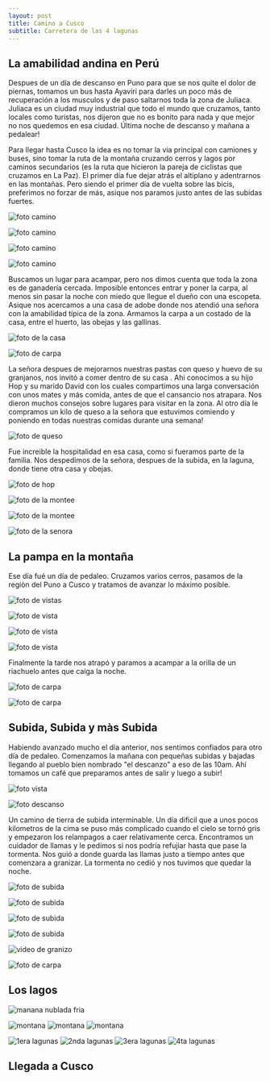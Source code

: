 ```yaml
---
layout: post
title: Camino a Cusco
subtitle: Carretera de las 4 lagunas
---
```


## La amabilidad andina en Perú 

Despues de un día de descanso en Puno para que se nos quite el dolor de piernas, tomamos un bus hasta Ayaviri para darles un poco más de recuperación a los musculos y de paso saltarnos toda la zona de Juliaca. Juliaca es un ciudad muy industrial que todo el mundo que cruzamos, tanto locales como turistas, nos dijeron que no es bonito para nada y que mejor no nos quedemos en esa ciudad. Última noche de descanso y mañana a pedalear!

Para llegar hasta Cusco la idea es no tomar la vía principal con camiones y buses, sino tomar la ruta de la montaña cruzando cerros y lagos por caminos secundarios (es la ruta que hicieron la pareja de ciclistas que cruzamos en La Paz). El primer día fue dejar atrás el altiplano y adentrarnos en las montañas. Pero siendo el primer día de vuelta sobre las bicis, preferimos no forzar de más, asique nos paramos justo antes de las subidas fuertes.

![foto camino](https://lh3.googleusercontent.com/U3jlFNx5fIG1Y04QL4SdO2ETngu3D06qNCV2MLcMrOYss9w9nLIww7t60S7ecZx00AoqJrMutAjVix09DJ1N9g2mm41YZmtUZ6c-BXRvuRiyLIhKBq_BZfBaFTPISg4EZYXQ2rf2RCyNfHt7-2DTlcE40XHMW8q--rN0nnDNTYw2nlweUSBiYfqmWtmUA4NdkcAxzg5HCqP0O5dhjPEszvsuF_KzLn-Bx19XGJol3JfJ-0or9xnv6CW8tH_pgt14FC-iSJY_Rceb18njjly0vq94XhKsNH7_xgnCMu-12HXrHYf7mziYK1O9ZS5R8FrX1SYSbEZNBgefc_uBZYgBZmNajng8FMWht9thHjnE5T1X71DqND1Qiu4pWHJ12SYM9DWBQ9-0mC8-oNSYxHK3x3gotRlcmTYBkvLLhD8853sa2asgJjMA2XAcsfgGDqJzZE1KmFooK0sEszHEeQ2ribXv5cjSvzNaY-QpXeVOnY5vvA6OcbL9SrU0_eBqWV235Wp-FUoWnC4pLELv6RyLYqrSGl4V_IhCDlMu6316yWpxqbSobMMepmMhy-62lipumXPa28lWrIhQMGDFzWQmGrkzg83FmzNKwB4kTPBHUPozu9suJ87a1i4DK2qnVpORxbm1MebAAzq3lpr5AamAe4Z5K6dERqs8ymzG=w581-h327-no)

![foto camino](https://lh3.googleusercontent.com/amVi9wWo2ZCglmnrT_IW6XimkdMQB6y0VVLJQOJh5QeKAuYu8Wgd7iUf0CUtH2M4dv4eykyLmfBOHp8LgJPHfzfbMQomOtsJrcC3zvp1DHsy57j1EtL9_gOS64Ry_DmFqg1WOJPirPESc-gEb87lz1jIh6vF4-Q4FtLBzLcvzcN3vRqm2czmb1bUzoq4CZQyl5-DVYMndh2hz_6JzNuvtfgjxOtnCQkeb2-p7guRtUoPaeHVdOtlN8bR-BBr6yzrjXxqWluK8a69nP4zs-hAf5KpkgoN33AiXlp2tOS1MnZkQMFferaZU5WfN-jnRVpiHKa-bCULorzzh6lElESx3Ru-jxDAB2CgTpJpovlIilAGNtYufTxwaNUelh3RSs6Gj9zftJsJNXzVcwKs-yX4X4phybnCQ-gbraEzF78DLxeggCVaz9moNHoHSnYpdBF43OrvXcC7WEWBuc4jD-DO2OrlKdqPWKIaIqDKpOCuIJPs19DkZlBz4yUwdjFPKYcdWVW7TUcI4ahQZWcJUAbeaO1-MEWRyJC2gixFbkfKCvtf94MkW-1ZRdt7mTNtXOVqPRp_1Y5SEMg3BQt-1z5608VkYoTgmYbnLOCwGqGtF8wXRFVb3KWMpyCsjUup4lZHD9srQaDjvySCVbvmz6N4jR5diUPHU58xUA26=w1215-h684-no)

![foto camino](https://lh3.googleusercontent.com/AwyDLG8Tf-AepNATal6h2VNBR3I4-ov9wk4vVnxjeUYsOEfeiprucaaqVBCnAqRlGeyBBA2pAp_uC7QqMlOkO7hfjzzeVQ4aeYU8QY--jpUtqUe0l6sAGYvLb75V5XWn17EZ2e2CgWyiCg1emjGrWeocWwHjXlu6kanoVBmxVa9EDat-WsO9eWk9_OEAs9vtj05h6cMsoTrd8m0l_e-ycEUeJqvqdndE870Mx_hTI0TJEytHJfHUBKS3oEKvHXWn0_afkIjkvyoaoQs12YzUXOwn5ZhZ0aGsrkzrwNWp4w9ch1d8gfIjn6I3qpMOYd8n_8iIdwMcugEFha2StlXx-ztr_pTK7pzS1Ub7bM3PNe6uavs2CJwaqiiEifgcvWVo2ljq0Bv3NXZbgGPXIOZjpSzpCnHOOmlEuX803Jx8hWtPFkR8fgoH4rK0m0FpIryH7oka81w2nlH4ymfeTi1YrSXi8_ozZWJpAJbIzAjdfZdzyQC3q3IcRS4uPR09BEVfF8ndLEsJNcOkI_Iimdk1Sa4yCFcXGYziCLY2H6m0dE6jPXRN-MC6LiodTFwW8FTB5WmMbMUssnaBjUCN9wRjc15AOibPMS6cxxPA78oErct4Ibr3V-Ns6RL5P-yzlriE1AZFRer8Xvj7uqG_XB9wm9FgxTpSCoFnt3Gu=w947-h710-no)
 
![foto camino](https://lh3.googleusercontent.com/Zo1WlJU_Iv35nuCNgFmkBt2wW8Ipr_6aG2_JKalFbAT85B8S9_Fkx75lRgwRLciugJDg56XMIYF_7-eKyYrQk7hf2yLheVv27Lkos1oyEyCIhgclFEYJYiYL_Wf4sXaAPbFR14sSmMOQtC_P1CD3q1XzQp8ybyDt7wjkDDRQvZuASbKlrbZAQKfb3VKJEYXKOuzLQtbWBCxXEfSliNShHy9-fb0_hlSMPjq-U4xJRKYSX_YQgF0SUGkMRGV5714aK1kd5hoTjCkH9YngyF5VZ9vHmrswoYrZT39WZog7zmccqaLkhNWR4y9oA2gHvbWStG8hM-C23C8qbDZiVvnVEgBmyI6dUYSMNgZWgz7ZLWiDt7-bVyJa_3PtJkE7tO5rjZni3EwGWyrd2DW0bSgEi-du4WokvxXsamlKGOVIs9ttZu3jUiGB0usDLM2IDCzjvArVstovnnvXE9m4fNlSzW9DNXVTGqAXQOVcNMlWT9qhCIp5XDKlCxkFG9A2mfI5MZL7TztymUlaIM-GJI74YD69svgDQS3aOWDMdsB1H_Dbp8sBC1dRNvggk9gn9K8aV5R02khuqqPE6X-TG9FmBFgK8Nn2aAVC95-kezSTs3qA-LIfSNz2IkNYBT00U-UnFGY1mmQU5KWHLOMwCnL0eu0huPpOmx36z2U8=w1215-h684-no)

Buscamos un lugar para acampar, pero nos dimos cuenta que toda la zona es de ganadería cercada. Imposible entonces entrar y poner la carpa, al menos sin pasar la noche con miedo que llegue el dueño con una escopeta. Asique nos acercamos a una casa de adobe donde nos atendió una señora con la amabilidad típica de la zona. Armamos la carpa a un costado de la casa, entre el huerto, las obejas y las gallinas.

![foto de la casa](https://lh3.googleusercontent.com/F_rC40h0yGNl4XOtog8WRAsMQ9EaTauJHy__t7tDOL-aHkU7wUZziNZkzF_OfbTaqVcTx1S8HdTY2ZGkJn_TahvfF5xZnb1dhBeDQ9bKXhj0vGRX5weP4Ro8XhoWr-EyR4Nexu5ygKbNy1AyIhjEXR_IT9Gn8ajcDl3NGK2mxiSpbxgRFb7GpXldEMCM0Iw8nUwlTmsYagt0fZCz-1mui7RXOzxu4f7qklVCqMKI7Ta25TGmrZ0Q_U2fzlbQN4toNoU0RnVBZ9GvS7nfVQhv_NI4QNdMmSRYAFpOphHyw0jivXgdlia6DQyMZ_U1YO0Pv_rLymDaWavz1SUt4eFsReWkxRXKn6-ZnoZ9j6pbhAQhtIOItU63N2aQ_fEAfR_yvAMc3TMEQU2x-szATUCNG27LIsckA_PruwQ19X35R5ofq0GMD2dvJRLfeWSbpQWVCEMAwm58z8sDhmr2hjncKleQZO_lCtGTiI0UiHjEzKPybvfWgsKy-H8qbq2fg5pE4E9p-dZ99N8I5TGUXOSPGWqC6UuNJjktjNyF5fTLN2Nt6mPaskLsZ9CKbm3cMauvpxkY9RWVF2YqxcQseDjkU0YmRshgbk-dGfzmmwy9kr2wBzHKGTEYdNjOi0UihWhfsLa4ySEdm3pdcxalsBYQ5EqVmFtqmEt19aad=w1215-h684-no)

![foto de carpa](https://lh3.googleusercontent.com/N4_1eXxb4YSvfMmZD0k3CS-fhKvSkNeus4gVLEPG3CrmGhsJ7T0NFLs552rvSk1mEq8aADe8u0ODfKeSpM-Rm-UrtT6mjYEHw8iwLPF3k5jZLCILEjeKu99NCgDbntPTXebfVTnyrBv7VRPYAcZeTVbimhswyE3cBJTftPtrfOP-aif81HfQWRG6oe8AFxfTduHcUT9TayntSfHQfVWTjs1EzhM8x29jzpVfpCsHhwhz-FsP7CNU5w34oDwAU3Zk4uV2TJ7iOBrCOov8zIMDTizS-LifKUD61zITO0-2U9bTkzGCSX7a-W-9JuZoh7LKYo6C4SoNdNqkC32e-fUIHCGVLL3u58vwCbYOnIl9rPOEduWBQrqPfsP_oTt_VC1doQjyFot-QGBujcZmBie7etn55nY8fYDG8gNxTp4PoxBxg35annh1hQ33TUwNAbX5iBmiHS9LQV8JBUqDCzzJUt7F9eeg53MTQI68kDep_oe7y1n3RAaH4Rn4R_hY2c56RYdF4szBbHMuIlTg5-O2e7z1G96boTw3D47sByVg0ec2-bPXFeqvSQJ6fz3BZJN1z-Sp267Yjl5zZvHixyOtfLVRDulBNHWQtOgY-wNgzbnJQVwKmrF1gb-fUI8Ol2G1Td6fI4UJaF2vVf2_fGDfHJb-q-_3fxt_I9Gb=w947-h710-no)

La señora despues de mejorarnos nuestras pastas con queso y huevo de su granjanos, nos invitó a comer dentro de su casa . Ahi conocimos a su hijo Hop y su marido David con los cuales compartimos una larga conversación con unos mates y más comida, antes de que el cansancio nos atrapara. Nos dieron muchos consejos sobre lugares para visitar en la zona. Al otro día le compramos un kilo de queso a la señora que estuvimos comiendo y poniendo en todas nuestras comidas durante una semana! 

![foto de queso](https://lh3.googleusercontent.com/PfDwp4cxLtKJLQ-97nfzmwubgoJm3CIc_rqL9K-1GqNktkiHarmNeY3SAE5Ica0GBcyhyeNXZwk4aD5yw3x3FIVipy1jFifwgHYEALesgpUuoDyjF2LAhMDJqCMnI_WR1_tRfPJ3FBYywDcCFoHMD0XW8pKrMvBMhR9bcK1aFAxu6H67lKndv6xM2xOH3qY73k63FJHL5Qachlgo2RRN6vKHHjNVgARpGAu7dAjGlGnD3BJgsb0tffNVpw37_vagdr7Y8qYtZv9hGHUedEP55JGUHqBcpySTMGDbiP-oMEx0VGUOtc0b0nWq28j737TeZmrrdY1OwgpPdYyF0T-MfkZovziH6tH83SF1gGEFA2nV_5tLjBbsnWUHgVv_B_x4n8Qcjk1TIhxv3XgLealTX62fDc3HVB_2tylw9ZDLzH_PMYiTmNSXLEzb97ar5iZb98IJmwfzH_Y4bgSXUzWhtJ4NEIm1qCrLH5NYxpa82JNRl0fJgmFN9iS5GChi8IOtWPFix73zP4V9IaGi98cKHviIzco84vDpijsdTOLnTV3ohkspIW1KOR4OfBleAZBUL0HpWHWUtx57e3fPWjXuiB-gOF1bBuMtulmAu0soXNIBEacctPgaDPWc-MRWpIOoWk1tG-Tow1CAVgFuM7n9WYvnZBch6aKCeNuh=w581-h327-no)

Fue increible la hospitalidad en esa casa, como si fueramos parte de la familia. Nos despedimos de la señora, despues de la subida, en la laguna, donde tiene otra casa y obejas.

![foto de hop](https://lh3.googleusercontent.com/bsC8av1m6YbsT2Ur8XaD-dKmCb7xoGvla0cCJBKnMLSnDIjn2KRt3YedOBpEmdrZAE1faujhws3g7UXZ3OXZ1WKLNEXJBmw15jVP4thBFJG3KvqrA6KIjzHOKqXQJ_XMl3Nwxu_PC6VBJXXH1VKFZCkH8rwwdcuQon3uNbcOMOJFS8fjMFc_DUs50K_wGr8jdtfRbBXP6FRCP22ThyMVHiE3PPNtghsUGvDcrm-Vdlrxr1v5uwUvNL_4QMACMimHhZm4xHeoBOdAApbmXJ6FE0sMAbY8uMs8d-Ata6fw7WNbwg-iE7hl6INk2v_sJFZ4tUBVMzI-i92ZNd-M04mhbpxWXi_cVhmhtqr-q0XbNpCiQXoV9uJdkz3Hg9e4YNs4hMw_LnO2DnYlj4g4rkLm0tCOAe5IaNytSIOnZNxWmNWd9SU6xWVVwnYc2ZDG2hlaevReSOEF4HzSfEtgGpqBbTzt_eIxJWwVNnmDvPrKTlhHdW9eejXS3go1eq1p_xZOGS_0Y9gh8aAdFgwLFiMZKZggYJPqkVo_fCl9hLyFSitU17Icoj8sKaHqlfV5XUS9mUE1UdrWMeWS5V3L8mA0vgcS_anGELPHVv0EOD2oDr_w5zjRV5uKthB7s08a8TvUa91Eko8ZkvxpDeAue9ErM8pMmWc7usd7abhc=w1215-h684-no)

![foto de la montee](https://lh3.googleusercontent.com/2zmEt0O4ZgmvUEwIZP5gCQOky2kfwP6P6EkQ9evtSFW2tkezWBZJB0_CkHJYcKnbhL3R1DLcqVjiibQejVlAndXZw_M4fmxRVFxf9lmKiFMR99TSWw2LFTkLFpVgdmGwSZS8-MpB9a-bgQa3TvrYNQLH8J0D30fvLXy6vzLZwvmLOajl1DkkIySNkgj_bRbi8Z143zjXgA_k4n91wfns_6KObYWlMk5rlwBexUojAiG5yj1Lms1n0LhO9FIOg_YFjXny9zgHDJA1AB1a9s90VTy54tKEgkZAg4liusjBJEQw3W5LnArMbetXpQ24N8NCejfnbR7Jy-yofahtRr7BRXKg4hR5KAJFyn30qQxl0WA6RSxS0RUz5SA2XUihX2s4dmJZPTdesAylFpkUxI2ydpPuZYrkhwR_CDElrti4TLHywqH_45be6Gv5Q0RDR5ViD7UMIR3OfgCeCKMJ1kt1pXkGg69CSNftPhT4zdklVhoveouWXpX8ZUhejyuTEKmpJOeV2kAK6PADIUbPqH1d-W5eRFQTPXSTmtOdq8EEETy4ax2nC6uORK57DxvdgoIGtz6fasP4XS6KzdQu_twP_FV34JZzD7fY56TcfL4xFdZM7QwK7FCg6ZRnJLwTq9vszViP41craMhavycq8HUYNcHyDaMmErcgepK0=w1215-h331-no)

![foto de la montee](https://lh3.googleusercontent.com/fOQdfRjp3vg3UBmd-wj1_487CvQjuXiGGig9-sMhFXVSsMt528n7f_Xfgl9ExahG0qMiMQGegUwYkwxaR8_geva16iD9BMSgDtcsBuhO2OeZXFBGJSox154ropTcRyqb-BUF28tl65TSUMctkLToZpTqFClAy7rxYJGHL1ZXqgItx_d0-LY-dz4YfxcjCEEnQ3mRIXEYI-BygueDyfegEgdTrJ0F4sKqPNN1_T0wOyBEAlMyn6vEgKC9nm1xCE7Fw8aVHhlUg1gffydMqP4YdtGKV3xNKb18pJ_CJULuMyHa1YzB_HZjKbGfm5RrWqidhQ_E9_NamyH1fsQ48lwM0F2r7DstxSa-U9DwMDX_ghuhwK09QibC8pdwdo513gTaTZrRPeen2FQMBbNAkZKXmBQWgVefLAbrpm1KA35XGT0t_ERZIgu9JtGk89R6rEmpLualIFaAMPQ74Pk_tqnxeQR5u5XyxqmpntLnx07YRxKamF6yVCaN06OV4WeGvuXvh6xw-nCyX6OiJ-IBgtne0KHX1aDLiCQkrgKC8IbVn1dmSOJL9zLotKSCLCDxKgtXbEB88z_guaLmybKnVrJSt5uq_hLqabtuoc4jFPh34Bb8cnuDdgTgvLdNNqUZQOhXY7rJ_LWzLT3FtF79FYh3oLhP8PDwP8uFebfn=w1215-h684-no)

![foto de la senora](https://lh3.googleusercontent.com/gyzttdqanHt2fQTyPES1a7lFnmiBgLQ8DgLhqKU75Oe60JYJ_QYqAEwuYNZwmVoB-EuMkAlU13mnfy7ZFTvHzOrDTVLa7NPYr5c_P63DwQ3-l1_ImEKNtMEB9O_4c_rkCo3ikAaPJr9Q5utg42ubKQnlDyHnaHFhW49DBFd1ftn6wr-xdadDanVNdq6aWeK1AashvlnYNqie9yYZ3pX5HISBUC5VtH8uDr3P4OpikswtPMZWGGhat9vK89UGGmwrXs47Yn3CjcN6BjG1bmo350VfJOjhB2qV2vVUd53B3r8b0ngaGtHYMK5qPWyjlgjJH7W8lLSePmkhwv1icgg45motc9zXtkME8ZvpPg84S_wVvAIdCT16YYBfH4v4EiRhg-YYjivGriCRnX1s0y8Jg6CkmnhoPhM0629V-8SzfMev0oHcke_xAR4cFQoxNghntjbYTWOlZVNiH58bkouXoCP3AQ1ny07YS67iCSqWsvdIzc_3ro9zDPNXP2KUNck5g_N2eytwjjF3gy0_kw-WLKlL_06XO8fZqQiLbBc7KhIWcr0mfMs4_OjqISCoBiUQujs7HX2lMREJJ9mq9iNXNugzPFCRLh-t_NPMS6yQ9CuSsSVKRBWMPteQPeuXuD9AFQK3ReiLNyMwwSd0283m4KYFXBsW3K6dirfh=w1215-h684-no)


## La pampa en la montaña

Ese día fué un día de pedaleo. Cruzamos varios cerros, pasamos de la regiòn del Puno a Cusco y tratamos de avanzar lo máximo posible. 

![foto de vistas](https://lh3.googleusercontent.com/s97lciRVYZkXJrBFIrARHQU7wFCECcqxT4VU_r5Uefskl7hkK8oiTpbAWOm9tERe_yS0u3X3J2THU9nBXBgIwml997jpSHMrxMY2I7QvIv2ITSFDBO4W8xa59qlwgGpCx4biodMqhjh0CDigXJJH3mHCSgDJ7_CeYWPuKFVlc5nEZZ0cy24A3hmI-05UbY3ELSXyTVgTPDBHT-I3zWajOqLBw4sfIvMmhAOsiDmTQ0UnZfvjC6CxTLWd7arQfR1nMX8TzO38CCzEEeQq06C0RN3MTTNGkDa96Ryvth6BDS8WyrWTmLzSp4oWipbGu08MFZzPc2Zr0-1iGMnxEZglEpOm0CUzLf1jgQb6vXhJah-q28LOh_CJbSUFijOPPa-pRDGLkgHKdOyHkkeOQi4i3PyN5iQOlhJ31TBstAH6MTwVRCk5-uFggiYkf8l0lpJdVwE8EZHLG79PEaWBUL7kSBHe5ATmWxi1kRXdhT4mj26VdFU299wxlH1MqKYDhQy9lQeLcJtvdMhTSxo_QnyBtXiMbQLknKmPLlxtHJx_rTy85-iLiz-Wx590tOfTVRcLRY4YWPt4JZ3EQBr27R1w7X6IwMgbOO_h9tWeUFOEN3wPx0z9Wu7Af8yHKxzCBoJMFWHMtwNbgPELrXLvSaj3j5b7pzSYodepEwiZ=w1215-h684-no)

![foto de vista](https://lh3.googleusercontent.com/aJ-MvIgcisSueKoCgIGtaS9EG3_U9vK49D3QI-woGUp_erPnB3Gw3ES7Hj3I2AFWsUUH0SjKzGFtLYfEwyceyR_9UrRRN9LLjddk-qAPgG-5jmnEbGCA4c7h-kOmv3CVQI6kRHtiHrY7F2-hnxWfbIPCNnbVCKtjBdzWdUDX3eOKB0wBRopxYrkMpgK77zJj9R0N31fyI3TAvXofFU4uekGK2Bm6Eft0dPPKDt5cBXe875YZHf8Q2m3czsrDs3beXiCfezW4Zg81-R5XQYuDUHENNhPPuCZELd4ak4GGHhJzcH3e34J20kHnTbBkdsVfjDIEA0MtRyLbb9fIpsUXRK5DWCDPHsZxoDZNXkynjXE3J2Ez_uHSXdbnMRMHwIFMi5dsZIwZcd-YlQ0J_sSNraWCIACsdTqKIk5mAeXt0ztKuC3gIe8nZ2UJgRZLQSd-C-nff87NA8z6oT0UNpw7ETJCbM3EEOOchjaTJOZU5_ZfnY87TOPxb376_FIaWC6mI3qljtJb2UOqhwUsfkMnIJlg203NPaKyWsDZONP4GU9ioCWIJRTjJQ_TQ1-k2mgh_D4A0TTyz0pH2h0J3guMQ9lqYkSc4wvtOazoER8_PGd_aNO0uVdo2rMUpI_H7JBFTKasu4x2L9tphMcxlISPtpgKl-l7BRQgqaaU=w1215-h684-no)

![foto de vista](https://lh3.googleusercontent.com/3WWtcBWHTJhqMrsLUrOBzzuBq6Y2DQciV9aYMV-8jb1URTBvaeG-PwkcESIKr5brYRQRIjp4LpfYTtQ9NMM0KosZgcxuAFpyT8vEOKCpKajMmvTVC3D6b32niF21X11wi5WoWJVK0B64sG_EeY_MqpWUgdQy7TEYFzmmlVufAZAbmDUyJ4jc9JjLa8KBnws9TcnQ2RUhDdkzoQumHLa6ODwSHOO-tCRRQbrG7dluxQZbE6X4OLbg4Y7-wuN2AVx4M_rDjGgZFop_2X5Cz2pB74nkUaE0pPu9AiJHQHvwX1pGgx7pGf0-qpYs2G_Imwx_qBuT6Mije2GexacmSBVg6QRwB0YTs4NiSqsnUpD0KYeoLAru0adKGGM4khFfyTxvXQ6iTJ4GvEtYG3nWSY_OVv2PexiqeiFnViZh9rLXHkYANicjDNgRSElebqpH2wndhllVe8UkpsLyVsPy9uZHCvSz2l0Vm63fymInvY80vq3RSSR7JwVXYM3BqXMD6beIJx6YHBNT2eb0g-VjxnBJ4KBdujAagtHH9S-8ybjozJt7Vp52titNc7DQP5qg3JCyWetnAL3K5_yJO1Y0BcHbzrhSSBXEWDp7xtRwJd2b3r9SdVpbtRCRTXhuJR7CqQb-a0epk0MXPRvyT10NKUuT64swnxK34hQlJupd=w947-h710-no)

![foto de vista](https://lh3.googleusercontent.com/9XzxyvAmoq-hC-LNoImcJ-zFwbFHh9lGF9fJnmH1Rwog4PiFWMr7oyFy_1KH7EIlkk3nyuXz6Wr2q_7EG2eQyFmqeYVXF4zY3mid8XmEN7wkVsGpYKdM-hymVpv4CjMr4XTPeBkQXZxErmLyyjpOf76LdnopBGZ_M3VAYrcJioEvUmn-NwHBF8a0RVoWn_QhRC-32kJd8Bx7935RXuQ6vfy0MOmabTSBTByE58lo2mL9gfFlmgtkecbHIA6UMapknsLBDnNq1Qa5KANkJZy3q-cumvr174S3EUVnbT3uXNltkeeQj2PlZw3H-4sHESfwxiUEW7t3PPYLqgC14Z3rHBsDgkD0rO5uODC6REPIjF4Nrystjr36QqOPO1MbQOrK0WWbLX5eP2651DMOng8W3yE3K5KF983GHtnBzpenpedVCSZU0_WVZ_CzRJwNEhTzExqJ8FhGARD9o48FrnPOX69AZX1LeGOn068SRq3d4GGNqtIhF9y6Vw_Onus3B3mnTZzGV_uxjtcTecgy1h04dLG-vfVKYF7BgP-diKQj50wKRnB_IxQv7etqclDaZvIzMCS9G1VJNaP93aNYQ8ACoZPyQ2nZlKZ4f3MCq-aCwmqH_dj7ALCs_VDfKfvGhy4UOIcslAuiRGQDg-mGjDmecT-LC7bYf2rsQkSv=w947-h710-no)

Finalmente la tarde nos atrapó y paramos a acampar a la orilla de un riachuelo antes que caiga la noche.

![foto de carpa](https://lh3.googleusercontent.com/do49htzPDupcIBi9SKVOFAzffJKsG7mEP2L8F5bT2WTbRRhlWvBacIM8zIGW6DnItNuhvKjAK0hlUwwzqNhBwnkYU1uuzU-LTQns3_NcoZn9XDaQKHV75pACABmvpGkLsTbPvQ6s3zVUIdfuKdC2lN0uGdZ57JpFzy4q-ZEiELbNqfpQ4w4mw04-9JgzT4p9QGORMa71EvBgoH460YQLvhKcUsV458CnYmMRNeM_zJC-Jdex7V7reAGlx5HxlbbEosjHva9RmTxMGDAyYYiRtlmn-3TRZjF7rQUqAKz81pQ6338JCr8kKDkNjSlCOgE_ECJBg4OqvmQlbV101IQrpfmQlZtjpz2Mw41brUyqC2hPdjD2l6qLzc3ze7oX3POakrLSO8SW--IqOSjkC3DC_xcs-dI8xfAuu01duG0_663z5Ddexw-ZZxVe4cNFAJyiNs2ATVnaIDqbzpwduMR5OQ4vQqSVRvR-cLgtAklcJr_KXttbMYiMZ3mwwLV5YIpsgoTCAz8x1F_NCStaWlDPYBX5F-6jlav7VBagtkbFxyVjWX0UB-ZCM9Gp79qCWX7g9SpmwHAOlYSUOH3j9iFAmRaws7WPiAiFwl_RlIkhPVrX753VEH7F0BgdMCElbJWCYxmpUyTAH2wav_mc7YajsQcvn-qeFvIxBC99=w1215-h684-no)

![foto de carpa](https://lh3.googleusercontent.com/faJfTix8eg2iqbSiaSMOBUQ5YzPorDHZfuK4apX5wP5XXEihBD6egtq32I5YNvrb3d0U5YAy1THQsas-FcQlkCvOHMVSHcjU8dEeneUxGqgPPbdJeaB5Fca_oFv8Wd95rd9reZYEj2_QsKt_xmplhZRekYQd6Wsv53xgFMitqIO-ZNzHajFj_DVAdscqGpBARMUS6fPCRyhlcLZIZ5FdsoKPE-QXm09zPPFJwLIwrw5T3OZeOuvQhKm4pdeeCdY3d93ndL-K6rpWf3l9SM3Gg1IBl0L-AIHsXSIY5mCmJkTg2LAfXqx-K7bB-DJuzRJXqvytaAvFBTbkJ9xvK5Hxx3hAkS1_MI3uK8fILZeEv8XKFBALxKu-kSXiK0zqHWfTeKE3gLDYZ92mmFo8wXFJs8NEIvJjVwgCBIc6iBDw3jjlN_AoPZ0OsqAEbqwYf1K5m54peZPOjiTOP3VHMYyETzzR6oZrJ2SqX4qCQQVabfwARL4PNGNB6eIPrNPCn-iqNWGXBSp3hzmXTSUKloON7zfGwTw1oSIRHfkbr4tA_nhBJf_7F3Xlw6rSja6dM7PJY9U7x-STxWi92tKko4HeKr2eQk6XcUCWjW2f1PA30RVLYBiy60kIeemDPUuc3IfGvT9fR3PNLBGUNUkF5PdZk2Rbi7BbCucGtslr=w1215-h684-no)


## Subida, Subida y màs Subida

Habiendo avanzado mucho el día anterior, nos sentimos confiados para otro día de pedaleo. Comenzamos la mañana con pequeñas subidas y bajadas llegando al pueblo bien nombrado "el descanzo" a eso de las 10am. Ahí tomamos un café que preparamos antes de salir y luego a subir! 

![foto vista](https://lh3.googleusercontent.com/b735SmLesbvyBhEgC3A0-kozmOqYoPGCIXmlT5vCt7qSLIDhPRfa2eEadYDlr3GClBImRgD17MKyy1EyaGM2YZb8CeWnSM72-LjwRsdFSemhAhU8JTmM6D5G3MG0KXW5ZWnppXUDR-GkvysCOr7aojc3PcIojl-r6YGT8yRPWYPLjuOILj8ktHIHlkoILuwIVQZcm7MjOU4wTpwqg2h6Xo2KUjqyBc-nzbyxUr9H12hkOYoRr6TUqQmWZLOLls57jYvRq86GBNN6lhiUS2rElyIz6xrqK8GvCxsSEJ2g8oHK-zw2U2tN0McZM1UFh-nDYhfCkKMpoB00TVfRnzU9nPk7wTNrN6G-OLGi1U6TNbMTJ_0EC9ybG3f4YYFvBE6NFjyp6h6QjPlPlvLFE7hT9aw3Uv-weaE1chWIHzvHBiNTBUiKwaGzXC0LvWkzVsrkDla0-EfzH9oGNopTFNoe0XQvAGiiJouxD2ceKfONuQLe_2bkL4jkwpM6TiScZ5CDiaN4oWqveu5J08v1OySl1uZo5ta_e-m6xI1J3Hmrh-2M1J-v6cVNsCT5pKsTzvJWKc4Tb1y5O6n5JKVnCXhkjceq_V25Q4IMwjaFAwEo2nk-edLaTQONVAmpLB_VagXCUXqV4aFz3MIw3270bAQKq7J3AAn2M8S0VRh5=w1215-h684-no)

![foto descanso](https://lh3.googleusercontent.com/xlF4nncvlk7N47YqAaLNj__fzrOf-i34tPpnE3hMFBcbSsFuSGzbsYpw9teOQCmD3tpbV1LCcYGV50E3olc-jARDlD6wYk-jQJmO-zmlLwQkuUAk61m42VvoERfyngQtUhv3mNERozLtpUaQid6sxXrdz8KPN3fnOfj5mKQoAbIgp9c6zmVqcxEhm34dMroAj2bxNd71_OtDHL-C6dr-ej0JbufTQneeSmD8XojYFgD1x0R7ft0rMk8qJAh9R1-hKfmcbKGCI86_oM4tNrbMOhYfCW0ZDaq6w61fqOxmY83BxpPSgjLzeWN31VA0-66PYZXtR7r-Jzk-m8Hgz_szZoUififMhIo68mCrRrEZAyimNzJCBMtZec-vPSBwSvTSdTXarVPzLiGkaM7hjHiW0mL2TjDILMFGQkAwysIL4cbxMxy6Mgb1nC5zhC07eA6FffwKbT0Qefpp_EgclH5VbNAc85P0N9R9uXmupozSFL8aEzrJ5EdW_XozI1r36Z0AVlTYlck1xDHam7tnsdq76_oy1RlE3xd_PYOfvQh6ieMKR5LzA9dQxacm9YeoNLTTcFvtMzPk7FoXThYFeqsD_XdD6VbpnN4rZWwUrzqlN1JdR97m_-3uYK30dlqah_AHf29jhB_Yi0R28dq5GpZtS_Ep-hQjSSusyhQ5=w1215-h684-no)

Un camino de tierra de subida interminable. Un día dificil que a unos pocos kilometros de la cima se puso más complicado cuando el cielo se tornó gris y empezaron los relampagos a caer relativamente cerca. Encontramos un cuidador de llamas y le pedimos si nos podría refujiar hasta que pase la tormenta. Nos guió a donde guarda las llamas justo a tiempo antes que comenzara a granizar. La tormenta no cedió y nos tuvimos que quedar la noche.

![foto de subida](https://lh3.googleusercontent.com/a7Nx-93zonCMWOqz1rEaRwAbsn-R9OBhOyGz3G8dstUqQZdr3TAxfERzt4DFY-hlkKd_ta9BK-Hciw2yioxfjinNX_zlmh9cxakyq3ls2yuJl9_PriFvHpOGuAwhpX7eVulIknzT3jD9WLAtnKtGzTR8bJEVUd7Uv9eMReikFVaHwcvXKZU2KiyKqAX2Cof3bldm_50nX11FasXYmszbJjzDv2AlCzy591v5G9ljuNwt9lGd_WbaPqg8BJKNJd6yvg7fBGbwfIc-s9YhBxbO3H5zIhc5lrM6Qavf3OkFttJDZ547NTUHvMCSiFHK-HQ1kZX1OMCtJ6v9ME6LYNtad4uTOj0E7s6HbRlYqyMlthbvUc2YOuyLgbOXWIWrQPkCmHaDtOW94PPzRGxZImG0u8LStxEqX9PUnbZkaQZdR5Z4hBsd7PuS3YwhQSPuS8YPj_gcmlYaoy-nqkAKFG4cmoLhgtL5e4wq4jP-2YLfaH5FSDdGOPATcJ3raRDWE1E_YfEGgv-4MKggyBB_Iyvnl0-xRDQsitljRLsoNTln9p6HMWCDvVzqm6V7GtBxbUrZIQ4Tp9Z9qLyUptShgfr9XWxsHDyYk2eOqQaNnByErCm-d0WNY3l6uBebovIKSN6puYyVOr0303LynO5a6GvHA-vsvRPRClT2lfCX=w1215-h684-no)

![foto de subida](https://lh3.googleusercontent.com/iug3SDWnRiWEOFaXEqDaIzsUDqjvAc2CHuHr9bF7f3vTG8xQTBewV99whGU6ON9ucH7nN1NTntgUQYdaI2ZXniu8wBu3wVmJn7Q-BHVMoHzMkoeGsvq-W99ZXT0117Up4yhj79CZXMKOMmz1U4RuE4Acq9E2KsMLMQgS0vupqr7BDCYPHSd7osRTYKMPk6q3hKvue6Zkuy5-dg9a-SdNVn8Pe3srJkUrZ55JDcleQ33Wnj9HwDpAQS6Nzykir--K4GkNvqCI1Zi4-WlN1lAC8_XXnP2if3pwfgByzQF5R8ntXM4KrVRiIoBKSyLt8sxmwgKeqzuyze16nP0NxI6W2htx0j3FWDFOru-mkIrIkRzzqjOW1LVkFl3GTcGGrrqMtPj1S73vrLJxQuZYSHKNgq7tCG5F8hAhi-mxsc9Xd1O6lwe55w7wOGpHS4CvT60ERdThoD26VdnOF1LEgZIZkF5QdoNU12L1y4Z2HLMY0WKAsM7tlZ7HQSqpppocrPEnOiY7PTWH2L3ScpJ0gKCpf27nqsx4Xtf2ceEUz8F892bO_ypsEaID384yzV7HoYowEUfldaCSXNc4Tkr1F7EffFgbEvISwKaao-m3aH2Zsp1o1D-8NqbZeBc0ZyoUriAEny_lHDH1lY9YLi_06dh0oGWwVasXGZGurIH8=w1215-h684-no)

![foto de subida](https://lh3.googleusercontent.com/1eQZMCzWsjyUKAhAXfqWRNVojeagwe8Xp5PYhbmPHe3RMsyE0IxK9aQ07AOyOUK6NoDABdkXrKo3gW-t6fUi8sBh2tl2FfDgMpjACu2pOUrXpIwKQ1LTKr2mRIGXEgBgs83-cZ0wlBtTT94OzcBv7MnsViIfC71j0ZD9fA4jYYI5SBsQXAwj744r-YxD3JBCExVycBB0y2WQOOaX8LB6Tzcjbr37FP1LgzxG3_HmymlPcHysUGNuUHQRtK7hci5m5_c-DkkyOjypXJHR_NEbTVo-cgddX0TV6O0s0rGXSG8lXsL9NEFUJEMv8KoVHuiNELO9O_jGbtOAW7W8U1I3daFlgWecdUYfufclaGWRwncjGC-TLbd547SCziO5R92INo6sFsZy9f7A_ozI7xrUhSelbgz0FBNBCzkQHN1q_L2Zfb7fQ840twWmjHshO0E4GhJPzIvTsQMzIphamfo38L_qwk9NEj0F3wcMTvvQlAOCXXH7rVCR0SaPAOM9c3g_JtFG3JF5bpBI1SXRwPF7emH51ny9BNbg6URv7md-5Ir1GoHAQNVUocQUYnzJW1R9z9202Zz_ALhkC9DtRnZR2eZSKKSa2bsqW7WLwMuvZtpyRqsdZCM6EPNObWqwFRI4Vf37mmr62Q-YpSlRQZUJlSPoO0nXea7JnRUQ=w947-h710-no)

![foto de subida](https://lh3.googleusercontent.com/hyHzVWGrELvvvRhlaiVWA05Rz7ksXEER9MhHhnIdERakDSBp9BZsHfoAJ9eRjlxpW94chXvmhZ5Ac-I21MMdv9jWhwHIQ5L1SohJkwqZJStvwbD9Y4zgwV3DQz-u68Wt-igZCSFCJ8utaHcIMUMmYH3JPU7ksUNruOvLED2j6qLVvkLBaE_pVIQcnW0gtYbFmuY-eVIPMElC-DhKGF-dlCdgLGojbGTvFIvRM3JkuyzAZ4JRCDqKKFMQA6jzmE6J13Jagdt1OX3uflxYdpbDODy1E2isBFlSmNGis6HquT5sPTjor_HJaQNwxcVob_YakhnOWFZ66Xwytw096pfHA-w_d7XsI1ba3yMk2LvUpGETVFHpF4YzxQJthANnpMy46bGlNL-FIcW6yt1LcaVxQwRt7suly4CvQAUeYwMSkyleWDzblcP7RPQPazaKT31yi1qckkqAZJUUw26oga0mw0jyiyTNaRD1bAUY5Rd3govgjp-ubtFmfz43I_0SY0hnb3x6hqMy1EOU8HO17bTWvuEepxDoZfncVCBCAma3YFgygH6_xpzVUhwnlnM6EjZt_GREpoHCUoZdPHWXJ21hD6MhOBbqW3fXO0ho3366xNutKleFcOzmRxnnyH6DbXT2rRgD6kTcoucKlafiVU5G_GfvpUFAiQTyeYeU=w947-h710-no)

![video de granizo]()

![foto de carpa](https://lh3.googleusercontent.com/QEpJv9Oyswm6YjDaHxtAg3skQVqjFl_P53I78uAuRqAbPs-rTVU6UcuE9-tyKKw9ARDEvC37ND24jR5uyytdpNOk5jHugAkoJm1pEEgQLnVndg_UjhZiK6mP4lk6bVl3nveCUioL313LNoID48tHiyUh8oKiprIeDohG6t0kO7wR097BVbOFrEWY5hLObB7sFGN1RAQHmwHGjGKnTc8B9magi5mrJ2kp4VFpxQtgeLtaykd2rkUZ-DNZXcKZjP6DwLDuIytcHKRcgB91a39UHVelZmu3gwCzBWw4-OPhxbZP-OvNZyoi1ULmgz8qnJ_xcNo8BoeW4xEZgWlcGqwddu5Wni_c2Y6aZqH9ykZj-TBsZuVskjBe4GIbpQvN63pERHWCVJENrUJ3FdCWk4yt08DnuDjJ3XtIv1tzMlkiQrU9TEymMxFnD8fTfGnFFURRwp53JxQX5wYaIR1Y2xabE3REQa42Dc84VIKkzC67rFgAj6-BKmIWEYYerehJYMJYSBBJFgqYzI8gJ9kkBDLm71K26tAALHABQfUkUhQd86bgCnVAm1mhx7mx6NZu4MkmDMXdHHaohPf_vtXaTya7Ujj61sujty7zM4cxsyffSN9Rnbsq89Sx8GDqSLveSJtb8eTM1RO16jlHySZWzdfKlxsVhT5YeY9slOE3=w1215-h684-no)


## Los lagos



![manana nublada fria](https://lh3.googleusercontent.com/59Y1w37TcLWIXibr-9Nqcc7uHGl9jT_QaoQuysuUpXrrG_NrtiCS6zmMAh9iuUU0BOv2YhHMUFkZpuCV6Y3EJ5-tS4Xo-Nw_PKSoo7x1ifPHPhORQTYJVFbmklS0dujlLEUmNWQqrK23KdFWlpLB5JZCDSIXxT29soZu8oWPdkHLvgFbtG9w8nUd-dYScimjRTJN9ALbEPY7TnP9Cj5KY9NQlQHJvV3JMHvvCckN4j_uY8pTgP30_mbSOYW5ND1Fbfo_8C6_AvXTbA_exfhda9fZsTwi-p8TSgj6b8vUcTt9mf1XX1lGcGrdwifLEzQETldrCmtqmEYKuMfh8WoBzD1bAgxUf6AOzselTCMdn9jRxZXL2GU8cBjskB7qUxeBkkyYkDRGKcYldtZMSAsmQc1efiWV78t2zt6p5QLk1EhXyh5Rd-xIom4_cTy9uEzCzZrmOnDWbJleSRzqQGthhTfrOtZ7VgEaTR5y5frICu8bSbb6r95vT4IeIMFF_OlQrKkf7iS_eo_cvtPV-FlBYpySEQHC4T8x7PfRj6YwaMtg632wOLxq-oiiOwOVJdoLxCWQl_faS4qw3PY5wZ2rtlREMLANpw14KDC40thFsDXXwP84SAHYbGKFbQTWEf7pYnvS0xeIAT1aDg8rg6tBCZgJWAdhl_XWkoSQ=w1215-h684-no)

![montana]()
![montana]()
![montana]()

![1era lagunas]()
![2nda lagunas]()
![3era lagunas]()
![4ta lagunas]()


## Llegada a Cusco





